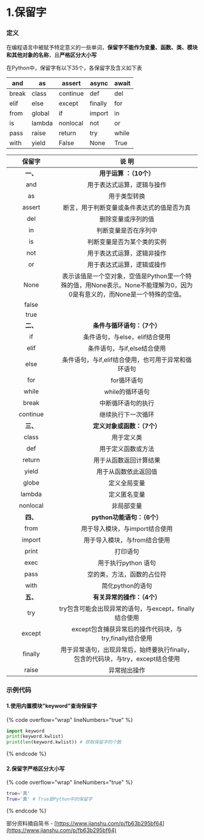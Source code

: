 # 1.保留字

### 定义

在编程语言中被赋予特定意义的一些单词，**保留字不能作为变量、函数、类、模块和其他对象的名称**，且**严格区分大小写**

在Python中，保留字有以下35个，各保留字及含义如下表

| and   | as     | assert   | async   | await |
| ----- | ------ | -------- | ------- | ----- |
| break | class  | continue | def     | del   |
| elif  | else   | except   | finally | for   |
| from  | global | if       | import  | in    |
| is    | lambda | nonlocal | not     | or    |
| pass  | raise  | return   | try     | while |
| with  | yield  | False    | None    | True  |

<table data-full-width="false"><thead><tr><th width="115" align="center">保留字</th><th align="center">说 明</th></tr></thead><tbody><tr><td align="center"><strong>一、</strong></td><td align="center"><strong>用于运算 ：（10个）</strong></td></tr><tr><td align="center">and</td><td align="center">用于表达式运算，逻辑与操作</td></tr><tr><td align="center">as</td><td align="center">用于类型转换</td></tr><tr><td align="center">assert</td><td align="center">断言，用于判断变量或条件表达式的值是否为真</td></tr><tr><td align="center">del</td><td align="center">删除变量或序列的值</td></tr><tr><td align="center">in</td><td align="center">判断变量是否在序列中</td></tr><tr><td align="center">is</td><td align="center">判断变量是否为某个类的实例</td></tr><tr><td align="center">not</td><td align="center">用于表达式运算，逻辑非操作</td></tr><tr><td align="center">or</td><td align="center">用于表达式运算，逻辑或操作</td></tr><tr><td align="center">None</td><td align="center">表示该值是一个空对象，空值是Python里一个特殊的值，用None表示。None不能理解为0，因为0是有意义的，而None是一个特殊的空值。</td></tr><tr><td align="center">false</td><td align="center"></td></tr><tr><td align="center">true</td><td align="center"></td></tr><tr><td align="center"><strong>二、</strong></td><td align="center"><strong>条件与循环语句：（7个）</strong></td></tr><tr><td align="center">if</td><td align="center">条件语句，与else，elif结合使用</td></tr><tr><td align="center">elif</td><td align="center">条件语句，与if,else结合使用</td></tr><tr><td align="center">else</td><td align="center">条件语句，与if,elif结合使用，也可用于异常和循环语句</td></tr><tr><td align="center">for</td><td align="center">for循环语句</td></tr><tr><td align="center">while</td><td align="center">while的循环语句</td></tr><tr><td align="center">break</td><td align="center">中断循环语句的执行</td></tr><tr><td align="center">continue</td><td align="center">继续执行下一次循环</td></tr><tr><td align="center"><strong>三、</strong></td><td align="center"><strong>定义对象或函数：（7个）</strong></td></tr><tr><td align="center">class</td><td align="center">用于定义类</td></tr><tr><td align="center">def</td><td align="center">用于定义函数或方法</td></tr><tr><td align="center">return</td><td align="center">用于从函数返回计算结果</td></tr><tr><td align="center">yield</td><td align="center">用于从函数依此返回值</td></tr><tr><td align="center">globe</td><td align="center">定义全局变量</td></tr><tr><td align="center">lambda</td><td align="center">定义匿名变量</td></tr><tr><td align="center">nonlocal</td><td align="center">非局部变量</td></tr><tr><td align="center"><strong>四、</strong></td><td align="center"><strong>python功能语句：（6个）</strong></td></tr><tr><td align="center">from</td><td align="center">用于导入模块，与import结合使用</td></tr><tr><td align="center">import</td><td align="center">用于导入模块，与from结合使用</td></tr><tr><td align="center">print</td><td align="center">打印语句</td></tr><tr><td align="center">exec</td><td align="center">用于执行python 语句</td></tr><tr><td align="center">pass</td><td align="center">空的类，方法，函数的占位符</td></tr><tr><td align="center">with</td><td align="center">简化python的语句</td></tr><tr><td align="center"><strong>五、</strong></td><td align="center"><strong>有关异常的操作：（4个）</strong></td></tr><tr><td align="center">try</td><td align="center">try包含可能会出现异常的语句，与except，finally结合使用</td></tr><tr><td align="center">except</td><td align="center">except包含捕获异常后的操作代码块，与try,finally结合使用</td></tr><tr><td align="center">finally</td><td align="center">用于异常语句，出现异常后，始终要执行finally，包含的代码块，与try，except结合使用</td></tr><tr><td align="center">raise</td><td align="center">异常抛出操作</td></tr></tbody></table>

### 示例代码

#### 1.使用内置模块"keyword"查询保留字

{% code overflow="wrap" lineNumbers="true" %}
```python
import keyword
print(keyword.kwlist)
print(len(keyword.kwlist)) # 获取保留字的个数
```
{% endcode %}

#### 2.保留字严格区分大小写

{% code overflow="wrap" lineNumbers="true" %}
```python
true='真'
True='真' # True是Python中的保留字
```
{% endcode %}



部分资料摘自简书 - [https://www.jianshu.com/p/fb63b295bf64](https://www.jianshu.com/p/fb63b295bf64)
